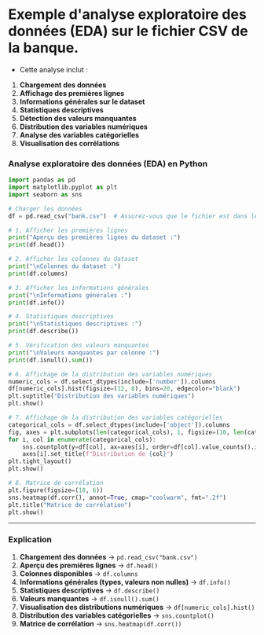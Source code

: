 # Exemple d'analyse exploratoire des données (EDA) sur le fichier CSV de la banque. 

- Cette analyse inclut :

1. **Chargement des données**  
2. **Affichage des premières lignes**  
3. **Informations générales sur le dataset**  
4. **Statistiques descriptives**  
5. **Détection des valeurs manquantes**  
6. **Distribution des variables numériques**  
7. **Analyse des variables catégorielles**  
8. **Visualisation des corrélations**  

### **Analyse exploratoire des données (EDA) en Python**
```python
import pandas as pd
import matplotlib.pyplot as plt
import seaborn as sns

# Charger les données
df = pd.read_csv("bank.csv")  # Assurez-vous que le fichier est dans le même dossier que ce script

# 1. Afficher les premières lignes
print("Aperçu des premières lignes du dataset :")
print(df.head())

# 2. Afficher les colonnes du dataset
print("\nColonnes du dataset :")
print(df.columns)

# 3. Afficher les informations générales
print("\nInformations générales :")
print(df.info())

# 4. Statistiques descriptives
print("\nStatistiques descriptives :")
print(df.describe())

# 5. Vérification des valeurs manquantes
print("\nValeurs manquantes par colonne :")
print(df.isnull().sum())

# 6. Affichage de la distribution des variables numériques
numeric_cols = df.select_dtypes(include=['number']).columns
df[numeric_cols].hist(figsize=(12, 8), bins=20, edgecolor="black")
plt.suptitle("Distribution des variables numériques")
plt.show()

# 7. Affichage de la distribution des variables catégorielles
categorical_cols = df.select_dtypes(include=['object']).columns
fig, axes = plt.subplots(len(categorical_cols), 1, figsize=(10, len(categorical_cols) * 3))
for i, col in enumerate(categorical_cols):
    sns.countplot(y=df[col], ax=axes[i], order=df[col].value_counts().index)
    axes[i].set_title(f"Distribution de {col}")
plt.tight_layout()
plt.show()

# 8. Matrice de corrélation
plt.figure(figsize=(10, 6))
sns.heatmap(df.corr(), annot=True, cmap="coolwarm", fmt=".2f")
plt.title("Matrice de corrélation")
plt.show()
```

---

### **Explication**
1. **Chargement des données** → `pd.read_csv("bank.csv")`
2. **Aperçu des premières lignes** → `df.head()`
3. **Colonnes disponibles** → `df.columns`
4. **Informations générales (types, valeurs non nulles)** → `df.info()`
5. **Statistiques descriptives** → `df.describe()`
6. **Valeurs manquantes** → `df.isnull().sum()`
7. **Visualisation des distributions numériques** → `df[numeric_cols].hist()`
8. **Distribution des variables catégorielles** → `sns.countplot()`
9. **Matrice de corrélation** → `sns.heatmap(df.corr())`
